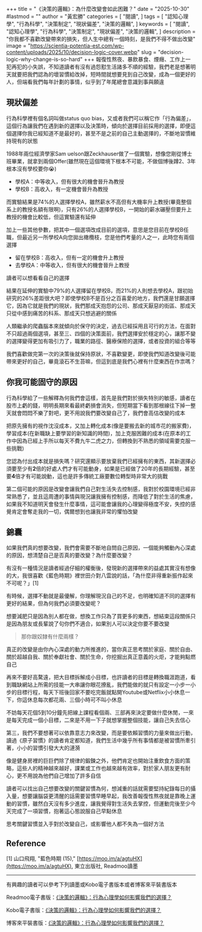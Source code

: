 +++
title = "《決策的邏輯》：為什麼改變會如此困難？"
date = "2025-10-30"
#lastmod = ""
author = "黃宏勝"
categories = [
  "閱讀",
]
tags = [
  "認知心理學",
  "行為科學",
  "決策制定",
  "現狀偏差",
  "決策的邏輯",
]
keywords = [
  "閱讀",
  "認知心理學",
  "行為科學",
  "決策制定",
  "現狀偏差",
  "決策的邏輯",
]
description = "你我都不喜歡改變帶來的損失，但人生中總有一個時刻，是我們不得不做出改變"
image = "https://scientia-potentia-est.com/wp-content/uploads/2025/10/decision-logic-cover.webp"
slug = "decision-logic-why-change-is-so-hard"
+++
報復性熬夜、暴飲暴食、煙癮、工作上一犯再犯的小失誤，不知道讀者有沒有過怨懟生活諸多不順的經驗，我們老是想著明天就要把我們認為的壞習慣給改掉，短時間就想要見到自己改變，成為一個更好的人，但端看我們每年計劃的事情，似乎到了年尾總會意識到事與願違

## 現狀偏差
行為科學裡有個名詞叫做status quo bias，又或者我們可以稱它作「行為偏差」，這個行為讓我們在遇到新的選擇以及決策時，傾向於選擇目前採用的選擇，即便這個選擇你我已經知道不是最好的，甚至不是之前的自己主動選擇的，不斷地習慣維持現有的狀態

1988年兩位經濟學家Sam uelson跟Zeckhauser做了一個實驗，想像您剛從博士班畢業，就拿到兩個Offer(雖然現在這個環境下根本不可能，不做個博後蹲2、3年根本沒有學校要你😭)
- 學校A：中等收入，但有很大的機會晉升為教授
- 學校B：高收入，有一定機會晉升為教授

而實驗結果是74\%的人選擇學校A，雖然薪水不高但有大機率升上教授(畢竟整個系上的教授名額有限啊)，只有26\%的人選擇學校B，一開始的薪水碾壓但要升上教授的機會比較低，但這實驗還有延伸

加上一些其他參數，把其中一個選項改成目前的選項，意思是您目前在學校B任職，但最近另一所學校A向您拋出橄欖枝，您是他們考量的人之一，此時您有兩個選擇
- 留在學校B：高收入，但有一定的機會升上教授
- 去學校A：中等收入，但有很大的機會晉升上教授

讀者可以想看看自己的選擇

結果在延伸的實驗中79\%的人選擇留在學校B，而21\%的人則想去學校A，跟初始研究的26\%差距很大吧？即使學校B不是百分之百喜愛的地方，我們還是甘願選擇它，因為它就是我們的現狀，我們那成天抱怨的公司、那成天厭惡的街區、那成天只從中感到痛苦的科系、那成天只想逃避的關係

人類繼承的爬蟲腦本來就傾向於保守的決定，過去已經採用且可行的方法，在面對不只超過兩個選項，甚至三、四個的決策面前，我們選擇安於穩定的心，讓那不變的選擇變得更加有吸引力了，職業的路徑、醫療保險的選擇，或者投資的組合等等

我們喜歡做完第一次的決策後就保持原狀，不喜歡變更，即使我們知道改變後可能帶來更好的自己，畢竟滾石不生苔嘛，但這到底是我們心裡有什麼東西在作祟嗎？

## 你我可能固守的原因
行為科學給了一些解釋為何我們會這樣，首先是我們對於損失特別的敏感，讀者在股市上虧的錢，明明長期來看最終虧損會消失，但短期當下看到那根線往下掉一整天就會悶悶不樂了對吧，更不用說我們要改變自己了，我們會高估改變的成本

把原先擁有的視作沈沒成本，又加上轉化成本(像是要搬去新的城市花的搬家費)，學習成本(在新職缺上要學習的新知識的時間)，加上克服困難的成本(在原本的工作中因為已經上手所以每天不費九牛二虎之力，但轉換到不熟悉的領域需要克服一些挑戰)

您認為付出成本就是損失嗎？研究還顯示要放棄我們已經擁有的東西，其新選擇必須要至少有**2**倍的好處人們才有可能動身，如果是已經做了20年的長期經驗，甚至要**4**倍才有可能說動，這也是許多傳統工廠要數位轉型時非常大的挑戰

第二個可能的原因是改變會讓我們自己對生活失去控制感，我對於校園環境已經非常熟悉了，並且這周遭的事情與現況讓我擁有控制感，而降低了對於生活的焦慮，如果我不知道明天會發生什麼事情，這可能會讓我的心理變得極度不安，失控的感覺肯定會奪走我的一切，偶爾想到也讓我非常的懼怕改變

## 錦囊
如果我們真的想要改變，我們會需要不斷地自問自己原因，一個能夠觸動內心深處的原因，想清楚自己是否真的要改變？為什麼要改變？

有沒有一種情況是讀者經過仔細的權衡後，發現新的選擇帶來的益處其實沒有想像的大，我很喜歡《藍色時期》裡世田介對八雲說的話，「為什麼非得重新振作起來不可呢？」[1]

有時候，選擇不動就是最優解，你理解現況自己的不足，也明確知道不同的選擇有更好的結果，但為何我們必須要改變呢？

想要減肥只是因為別人都在做，想換工作只為了買更多的東西，想結束這段關係只是因為朋友或長輩說了句你們不適合，如果別人可以決定你要不要改變

> 那你跟奴隸有什麼兩樣？

真正的改變是由你內心深處的動力所推進的，當你真正思考關於家庭、關於自由、關於超越自我、關於奉獻社會、關於生命，你挖掘出真正意義的火炬，才能夠點燃自己

再來不要好高騖遠，把大目標拆解成小目標，也許讀者的目標是轉換職涯跑道，看到職缺網站上所需的技能一大串讓你眼花撩亂，我們能做的就只有設定一小步一小步的目標行程，每天下班後回家不要吃完飯就點開Youtube或Netflix小小休息一下，你這休息每次都花兩、三個小時可不叫小休息

不妨每天花個5到10分鐘先把線上課程看個兩、三部再來決定要做什麼休閒，一來是每天完成一個小目標，二來是不用一下子就想掌握整個技能，讓自己失去信心

第三，我們不要想著可以依靠意志力來改變，而是要依賴習慣的力量來做出行動，讀過《原子習慣》的讀者肯定都知道，我們生活中幾乎所有事情都是被習慣所牽引著，小小的習慣引發大大的漣漪

像是健身房裡的巨巨們除了規律的鍛鍊之外，他們肯定也開始注重飲食方面的策略，這些人的精神越來越好，課業或工作也越來越有效率，對於家人朋友更有耐心，更不用說為他們自己增加了許多自信

讀者可以找出自己想要改變的關鍵習慣為何，想減重的話就需要堅持紀錄每日的攝入量，想要讓腦袋更清醒的話需要習慣早睡早起，我改善報復性熬夜就是靠晚上運動的習慣，雖然白天沒有多少進度，讓我覺得對生活失去掌控，但運動完後至少今天完成了一項習慣，抱著這心態說服自己早點休息

思考關鍵習慣並入手對於改變自己，或影響他人都不失為一個好方法

## Reference
[1] 山口飛翔, "藍色時期 (15)," [https://moo.im/a/agtuHX](https://moo.im/a/agtuHX), 東立出版社, Readmoo讀墨

---
有興趣的讀者可以參考下列讀墨或Kobo電子書版本或者博客來平裝書版本

Readmoo電子書版：[《決策的邏輯》：行為心理學如何影響我們的選擇？](https://moo.im/a/klsAGR)

Kobo電子書版：[《決策的邏輯》：行為心理學如何影響我們的選擇？](https://r10.to/hgPfm5)

博客來平裝書版：[《決策的邏輯》：行為心理學如何影響我們的選擇？](https://www.books.com.tw/exep/assp.php/scientia/products/0010954573?utm_source=scientia&utm_medium=ap-books&utm_content=recommend&utm_campaign=ap-202510)


